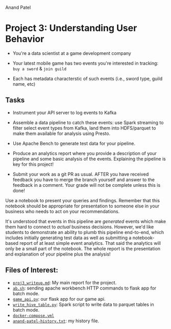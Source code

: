 Anand Patel

# Project 3: Understanding User Behavior

- You're a data scientist at a game development company  

- Your latest mobile game has two events you're interested in tracking: `buy a
  sword` & `join guild`

- Each has metadata characterstic of such events (i.e., sword type, guild name,
  etc)


## Tasks

- Instrument your API server to log events to Kafka

- Assemble a data pipeline to catch these events: use Spark streaming to filter
  select event types from Kafka, land them into HDFS/parquet to make them
  available for analysis using Presto. 

- Use Apache Bench to generate test data for your pipeline.

- Produce an analytics report where you provide a description of your pipeline
  and some basic analysis of the events. Explaining the pipeline is key for this project!

- Submit your work as a git PR as usual. AFTER you have received feedback you have to merge 
  the branch yourself and answer to the feedback in a comment. Your grade will not be 
  complete unless this is done!

Use a notebook to present your queries and findings. Remember that this
notebook should be appropriate for presentation to someone else in your
business who needs to act on your recommendations. 

It's understood that events in this pipeline are _generated_ events which make
them hard to connect to _actual_ business decisions.  However, we'd like
students to demonstrate an ability to plumb this pipeline end-to-end, which
includes initially generating test data as well as submitting a notebook-based
report of at least simple event analytics. That said the analytics will only be a small
part of the notebook. The whole report is the presentation and explanation of your pipeline 
plus the analysis!


## Files of Interest:

- [`proj3_writeup.md`](proj3_writeup.md): My main report for the project.
- [`ab.sh`](ab.sh): sending apache workbench HTTP commands to flask app for batch mode.
- [`game_api.py`](game_api.py): our flask app for our game api.
- [`write_hive_table.py`](write_hive_table.py): Spark script to write data to parquet tables in batch mode.
- [`docker-compose.yml`](docker-compose.yml)
- [`anand-patel-history.txt`](anand-patel-history.txt): my history file.
